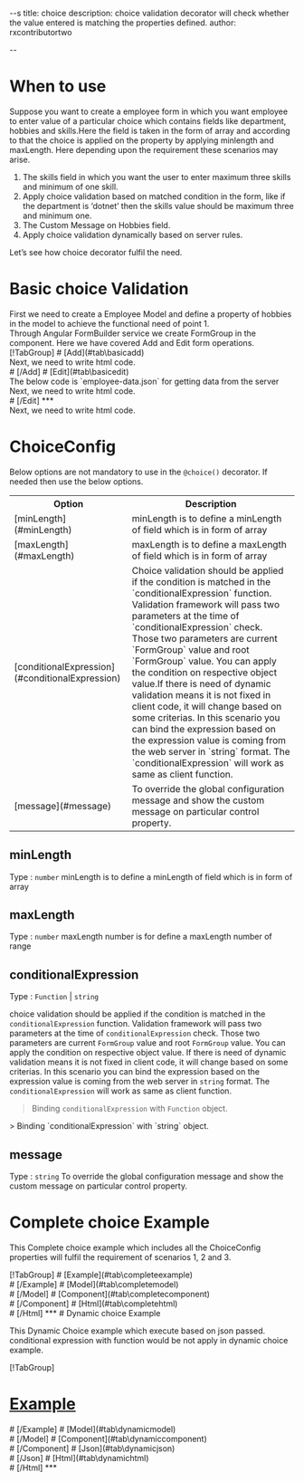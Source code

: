 --s
title: choice 
description: choice validation decorator will check whether the value entered is matching the properties defined.
author: rxcontributortwo

--

# When to use
Suppose you want to create a employee form in which you want employee to enter value of a particular choice which contains fields like department, hobbies and skills.Here the field is taken in the form of array and according to that the choice is applied on the property by applying minlength and maxLength. Here depending upon the requirement these scenarios may arise.

<ol>
    <li>The skills field in which you want the user to enter maximum three skills and minimum of one skill.</li>
    <li>Apply choice validation based on matched condition in the form, like if the department  is ‘dotnet’ then the skills value should be maximum three and minimum one.</li>
    <li>The Custom Message on Hobbies field.</li>
    <li>Apply choice validation dynamically based on server rules.</li>
</ol>

Let’s see how choice decorator fulfil the need.

# Basic choice Validation
<data-scope scope="['decorator']">
First we need to create a Employee Model and define a property of hobbies in the model to achieve the functional need of point 1.
<div component="app-code" key="choice-add-model"></div> 
</data-scope>
Through Angular FormBuilder service we create FormGroup in the component.
Here we have covered Add and Edit form operations. 

<data-scope scope="['decorator']">
<div component="app-tabs" key="basic-operations"></div>
[!TabGroup]
# [Add](#tab\basicadd)
<div component="app-code" key="choice-add-component"></div> 
Next, we need to write html code.
<div component="app-code" key="choice-add-html"></div> 
<div component="app-example-runner" ref-component="app-choice-add"></div>
# [/Add]
# [Edit](#tab\basicedit)
<div component="app-code" key="choice-edit-component"></div> 
The below code is `employee-data.json` for getting data from the server
<div component="app-code" key="choice-edit-json"></div>  
Next, we need to write html code.
<div component="app-code" key="choice-edit-html"></div> 
<div component="app-example-runner" ref-component="app-choice-edit"></div>
# [/Edit]
***
</data-scope>

<data-scope scope="['validator','template-driven']">
<div component="app-code" key="choice-add-component"></div> 
Next, we need to write html code.
<div component="app-code" key="choice-add-html"></div> 
<div component="app-example-runner" ref-component="app-choice-add"></div>
</data-scope>

# ChoiceConfig
Below options are not mandatory to use in the `@choice()` decorator. If needed then use the below options.

<table class="table table-bordered table-striped">
<tr><th>Option</th><th>Description</th></tr>
<tr><td><a title="minLength">[minLength](#minLength)</a></td><td>minLength  is to define a minLength of field which is in form of array</td></tr>
<tr><td><a title="maxLength">[maxLength](#maxLength)</a></td><td>maxLength  is to define a maxLength of field which is in form of array</td></tr>
<tr><td><a title="conditionalExpression">[conditionalExpression](#conditionalExpression)</a></td><td>Choice validation should be applied if the condition is matched in the `conditionalExpression` function. Validation framework will pass two parameters at the time of `conditionalExpression` check. Those two parameters are current `FormGroup` value and root `FormGroup` value. You can apply the condition on respective object value.If there is need of dynamic validation means it is not fixed in client code, it will change based on some criterias. In this scenario you can bind the expression based on the expression value is coming from the web server in `string` format. The `conditionalExpression` will work as same as client function.</td></tr>
<tr><td><a title="message">[message](#message)</a></td><td>To override the global configuration message and show the custom message on particular control property.</td></tr>
</table>

## minLength 
Type :  `number` 
minLength  is to define a minLength of field which is in form of array

<div component="app-code" key="choice-minLengthExample-model"></div> 
<div component="app-example-runner" ref-component="app-choice-minLength" title="choice decorators with minLength" key="minLength"></div>

## maxLength 
Type :  `number` 
maxLength number is for define a maxLength number of range

<div component="app-code" key="choice-maxLengthExample-model"></div> 
<div component="app-example-runner" ref-component="app-choice-maxLength" title="choice decorators with maxLength" key="maxLength"></div>

## conditionalExpression 
Type :  `Function`  |  `string` 

choice validation should be applied if the condition is matched in the `conditionalExpression` function. Validation framework will pass two parameters at the time of `conditionalExpression` check. Those two parameters are current `FormGroup` value and root `FormGroup` value. You can apply the condition on respective object value.
If there is need of dynamic validation means it is not fixed in client code, it will change based on some criterias. In this scenario you can bind the expression based on the expression value is coming from the web server in `string` format. The `conditionalExpression` will work as same as client function.

> Binding `conditionalExpression` with `Function` object. 
<div component="app-code" key="choice-conditionalExpressionExampleFunction-model"></div> 
> Binding `conditionalExpression` with `string` object. 
<div component="app-code" key="choice-conditionalExpressionExampleString-model"></div> 

<div component="app-example-runner" ref-component="app-choice-conditionalExpression" title="choice decorators with conditionalExpression" key="conditionalExpression"></div>

## message
Type :  `string` 
To override the global configuration message and show the custom message on particular control property.

<div component="app-code" key="choice-messageExample-model"></div> 
<div component="app-example-runner" ref-component="app-choice-message" title="choice decorators with message" key="message"></div>

# Complete choice Example

This Complete choice example which includes all the ChoiceConfig properties will fulfil the requirement of scenarios 1, 2 and 3.

<div component="app-tabs" key="complete"></div>
[!TabGroup]
# [Example](#tab\completeexample)
<div component="app-example-runner" ref-component="app-choice-complete"></div>
# [/Example]
<data-scope scope="['decorator']">
# [Model](#tab\completemodel)
<div component="app-code" key="choice-complete-model"></div> 
# [/Model]
</data-scope>
# [Component](#tab\completecomponent)
<div component="app-code" key="choice-complete-component"></div> 
# [/Component]
# [Html](#tab\completehtml)
<div component="app-code" key="choice-complete-html"></div> 
# [/Html]
***

<data-scope scope="['decorator','validator']">
# Dynamic choice Example

This Dynamic Choice example which execute based on json passed. conditional expression with function would be not apply in dynamic choice example. 

<div component="app-tabs" key="dynamic"></div>

[!TabGroup]
# [Example](#tab\dynamicexample)
<div component="app-example-runner" ref-component="app-choice-dynamic"></div>
# [/Example]
<data-scope scope="['decorator']">
# [Model](#tab\dynamicmodel)
<div component="app-code" key="choice-dynamic-model"></div>
# [/Model]
</data-scope>
# [Component](#tab\dynamiccomponent)
<div component="app-code" key="choice-dynamic-component"></div>
# [/Component]
# [Json](#tab\dynamicjson)
<div component="app-code" key="choice-dynamic-json"></div>
# [/Json]
# [Html](#tab\dynamichtml)
<div component="app-code" key="choice-dynamic-html"></div> 
# [/Html]
***
</data-scope>
